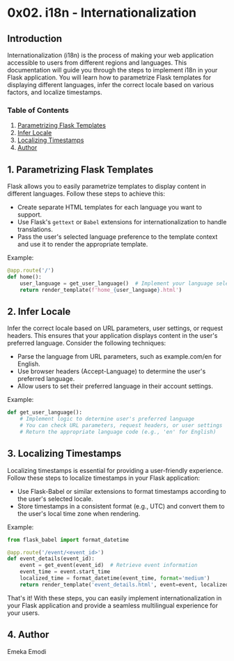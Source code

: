 # 0x02. i18n - Internationalization

## Introduction

Internationalization (i18n) is the process of making your web application accessible to users from different regions and languages. This documentation will guide you through the steps to implement i18n in your Flask application. You will learn how to parametrize Flask templates for displaying different languages, infer the correct locale based on various factors, and localize timestamps.

### Table of Contents
1. [Parametrizing Flask Templates](#parametrizing-flask-templates)
2. [Infer Locale](#infer-locale)
3. [Localizing Timestamps](#localizing-timestamps)
4. [Author](#author)

## 1. Parametrizing Flask Templates

Flask allows you to easily parametrize templates to display content in different languages. Follow these steps to achieve this:
   
- Create separate HTML templates for each language you want to support.
- Use Flask's `gettext` or `Babel` extensions for internationalization to handle translations.
- Pass the user's selected language preference to the template context and use it to render the appropriate template.

Example:

```python
@app.route('/')
def home():
    user_language = get_user_language()  # Implement your language selection logic here
    return render_template(f'home_{user_language}.html')
```

## 2. Infer Locale
Infer the correct locale based on URL parameters, user settings, or request headers. This ensures that your application displays content in the user's preferred language. Consider the following techniques:

- Parse the language from URL parameters, such as example.com/en for English.
- Use browser headers (Accept-Language) to determine the user's preferred language.
- Allow users to set their preferred language in their account settings.

Example:

```python
def get_user_language():
    # Implement logic to determine user's preferred language
    # You can check URL parameters, request headers, or user settings
    # Return the appropriate language code (e.g., 'en' for English)
```

## 3. Localizing Timestamps
Localizing timestamps is essential for providing a user-friendly experience. Follow these steps to localize timestamps in your Flask application:

- Use Flask-Babel or similar extensions to format timestamps according to the user's selected locale.
- Store timestamps in a consistent format (e.g., UTC) and convert them to the user's local time zone when rendering.

Example:

```python
from flask_babel import format_datetime

@app.route('/event/<event_id>')
def event_details(event_id):
    event = get_event(event_id)  # Retrieve event information
    event_time = event.start_time
    localized_time = format_datetime(event_time, format='medium')
    return render_template('event_details.html', event=event, localized_time=localized_time)
```
That's it! With these steps, you can easily implement internationalization in your Flask application and provide a seamless multilingual experience for your users.

## 4. Author
Emeka Emodi
